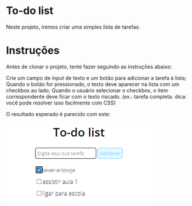 # To-do list
Neste projeto, iremos criar uma simples lista de tarefas.

# Instruções
Antes de clonar o projeto, tente fazer seguindo as instruções abaixo:

Crie um campo de input de texto e um botão para adicionar a tarefa à lista;
Quando o botão for pressionado, o texto deve aparecer na lista com um checkbox ao lado;
Quando o usuário selecionar o checkbox, o item correspondente deve ficar com o texto riscado. (ex.: tarefa completa. dica: você pode resolver isso facilmente com CSS)

O resultado esperado é parecido com este:

![alt text](https://raw.githubusercontent.com/viniciusbdzn/projeto_to-do-list/f21ad0a3f15b6688f9f66f2b75c2e4f00fe1e11a/exemplo.png)



